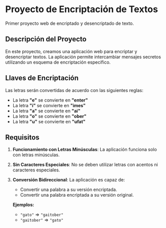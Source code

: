 # Proyecto de Encriptación de Textos

Primer proyecto web de encriptado y desencriptado de texto.

## Descripción del Proyecto

En este proyecto, creamos una aplicación web para encriptar y desencriptar textos. La aplicación permite intercambiar mensajes secretos utilizando un esquema de encriptación específico.

## Llaves de Encriptación

Las letras serán convertidas de acuerdo con las siguientes reglas:

- La letra **"e"** se convierte en **"enter"**
- La letra **"i"** se convierte en **"imes"**
- La letra **"a"** se convierte en **"ai"**
- La letra **"o"** se convierte en **"ober"**
- La letra **"u"** se convierte en **"ufat"**

## Requisitos

1. **Funcionamiento con Letras Minúsculas**: La aplicación funciona solo con letras minúsculas.
2. **Sin Caracteres Especiales**: No se deben utilizar letras con acentos ni caracteres especiales.
3. **Conversión Bidireccional**: La aplicación es capaz de:
   - Convertir una palabra a su versión encriptada.
   - Convertir una palabra encriptada a su versión original.

   **Ejemplos:**
   - `"gato"` => `"gaitober"`
   - `"gaitober"` => `"gato"`
